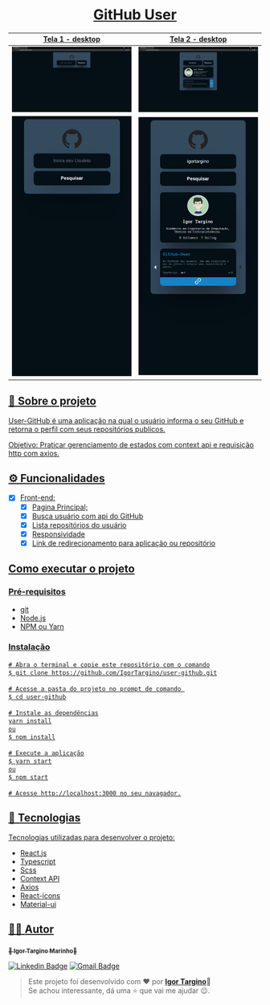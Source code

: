 <h1 align="center">
  <a href="" rel="noopener">
  GitHub User
</h1>

Tela 1 - desktop | Tela 2 - desktop 
:-------------------------:|:-------------------------:
![](./.github/tela-desktop-1.png)  |  ![](./.github/tela-desktop-2.png)
![](./.github/tela-mobile-1.png)  |  ![](./.github/tela-mobile-2.png)

## 🧐 Sobre o projeto

User-GitHub é uma aplicação na qual o usuário informa o seu GitHub e retorna o perfil com seus repositórios publicos.

Objetivo: Praticar gerenciamento de estados com context api e requisição http com axios.

## ⚙️ Funcionalidades
- [x] Front-end;
  - [x] Pagina Principal;
  - [x] Busca usuário com api do GitHub
  - [x] Lista repositórios do usuário
  - [x] Responsividade
  - [x] Link de redirecionamento para aplicação ou repositório
## Como executar o projeto
### Pré-requisitos
- git 
- Node.js
- NPM ou Yarn
### Instalação
```
# Abra o terminal e copie este repositório com o comando
$ git clone https://github.com/IgorTargino/user-github.git

# Acesse a pasta do projeto no prompt de comando 
$ cd user-github

# Instale as dependências
yarn install
ou
$ npm install

# Execute a aplicação
$ yarn start
ou
$ npm start

# Acesse http://localhost:3000 no seu navagador.
```
## 🚀 Tecnologias 
Tecnologias utilizadas para desenvolver o projeto:
- React.js
- Typescript
- Scss
- Context API
- Axios
- React-icons
- Material-ui

## 🦸‍♂️ **Autor**

<p>
 <sub><strong>🌟 Igor Targino Marinho🌟</strong></sub>
</p>

[![Linkedin Badge](https://img.shields.io/badge/-IgorTargino-blue?style=for-the-badge&logo=Linkedin&logoColor=white&link=https://www.linkedin.com/in/igor-targino/)](https://www.linkedin.com/in/igor-targino/)
[![Gmail Badge](https://img.shields.io/badge/-igortargino01@gmail.com-c14438?style=for-the-badge&logo=Gmail&logoColor=white&link=mailto:igortargino01@gmail.com)](mailto:igortargino01@gmail.com)

>Este projeto foi desenvolvido com ❤️ por **[Igor Targino](https://github.com/IgorTargino)**💜<br> 
Se achou interessante, dá uma ⭐ que vai me ajudar 😉.
